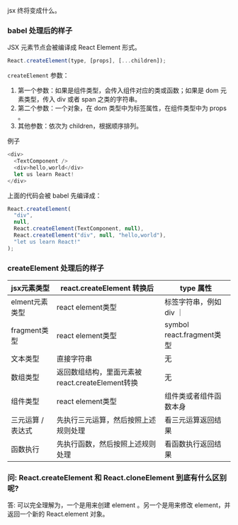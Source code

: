 jsx 终将变成什么。

### babel 处理后的样子

JSX 元素节点会被编译成 React Element 形式。

```js
React.createElement(type, [props], [...children]);
```

`createElement` 参数：

1. 第一个参数：如果是组件类型，会传入组件对应的类或函数；如果是 dom 元素类型，传入 div 或者 span 之类的字符串。
2. 第二个参数：一个对象，在 dom 类型中为标签属性，在组件类型中为 props 。
3. 其他参数：依次为 children，根据顺序排列。

例子

```js
<div>
  <TextComponent />
  <div>hello,world</div>
  let us learn React!
</div>
```

上面的代码会被 babel 先编译成：

```js
React.createElement(
  "div",
  null,
  React.createElement(TextComponent, null),
  React.createElement("div", null, "hello,world"),
  "let us learn React!"
);
```


### createElement 处理后的样子


| jsx元素类型	| react.createElement 转换后 | type 属性 |
| ----------- | ----------- | ----------- |
| elment元素类型 |	react element类型	 | 标签字符串，例如 div ｜
|fragment类型| 	react element类型|	symbol react.fragment类型 |
| 文本类型| 	直接字符串| 	无 |
| 数组类型| 	返回数组结构，里面元素被react.createElement转换| 	无 |
| 组件类型| 	react element类型| 	组件类或者组件函数本身 |
| 三元运算 / 表达式| 	先执行三元运算，然后按照上述规则处理| 	看三元运算返回结果 | 
| 函数执行| 	先执行函数，然后按照上述规则处理| 	看函数执行返回结果 |


### 问: React.createElement 和 React.cloneElement 到底有什么区别呢?

答: 可以完全理解为，一个是用来创建 element 。另一个是用来修改 element，并返回一个新的 React.element 对象。
